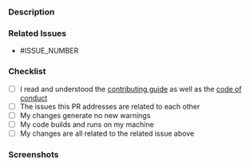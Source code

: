 ### Description

<!--- REQUIRED: Describe what changed in detail -->

### Related Issues

<!--- REQUIRED: Tag all related issues (e.g. * #123) -->
<!--- If this PR resolves the issue please specify (e.g. * closes #123) -->
<!--- If this PR addresses multiple issues, these issues must be related to one other -->

* #ISSUE_NUMBER

### Checklist

<!--- Add things that are not yet implemented above -->

- [ ] I read and understood the [contributing guide](https://github.com/dscyrescotti/Memola/blob/main/CONTRIBUTING.md) as well as the [code of conduct](https://github.com/dscyrescotti/Memola/blob/main/CODE_OF_CONDUCT.md)
- [ ] The issues this PR addresses are related to each other
- [ ] My changes generate no new warnings
- [ ] My code builds and runs on my machine
- [ ] My changes are all related to the related issue above

### Screenshots

<!--- REQUIRED: if issue is UI related -->

<!--- IMPORTANT: Fill out all required fields. Otherwise we might close this PR temporarily -->